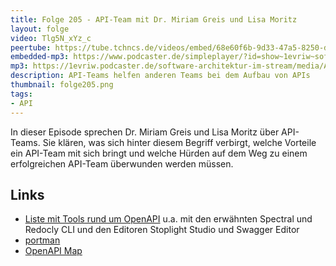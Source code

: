 ```yaml
---
title: Folge 205 - API-Team mit Dr. Miriam Greis und Lisa Moritz 
layout: folge
video: Tlg5N_xYz_c
peertube: https://tube.tchncs.de/videos/embed/68e60f6b-9d33-47a5-8250-d88ab3abf0cb
embedded-mp3: https://www.podcaster.de/simpleplayer/?id=show~1evriw~software-architektur-im-stream~pod-2b9cf675e82d1a287bb8216a2d&v=1709621917
mp3: https://1evriw.podcaster.de/software-architektur-im-stream/media/API-Team_mit_Dr_Miriam_Greis_und_Lisa_Moritz.mp3
description: API-Teams helfen anderen Teams bei dem Aufbau von APIs
thumbnail: folge205.png
tags:
- API
---
```


In dieser Episode sprechen Dr. Miriam Greis und Lisa Moritz über
API-Teams. Sie klären, was sich hinter diesem Begriff verbirgt, welche
Vorteile ein API-Team mit sich bringt und welche Hürden auf dem Weg zu
einem erfolgreichen API-Team überwunden werden müssen.

## Links

* [Liste mit Tools rund um OpenAPI](https://openapi.tools) u.a. mit
  den erwähnten Spectral und Redocly CLI und den Editoren Stoplight
  Studio und Swagger Editor
* [portman](https://github.com/apideck-libraries/portman/tree/main)
* [OpenAPI Map](https://openapi-map.apihandyman.io)

